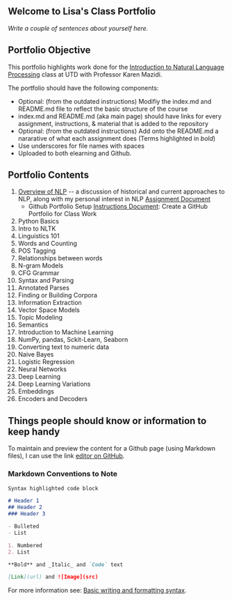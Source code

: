 
## Welcome to Lisa's Class Portfolio

*Write a couple of sentences about yourself here.*

## Portfolio Objective

This portfolio highlights work done for the [Introduction to Natural Language Processing](https://github.com/kjmazidi/NLP/blob/gh-pages/index.md) class at UTD with Professor Karen Mazidi. 

The portfolio should have the following components: 
- Optional: (from the outdated instructions) Modifiy the index.md and README.md file to reflect the basic structure of the course
- index.md and README.md (aka main page) should have links for every assignment, instructions, & material that is added to the repository
- Optional: (from the outdated instructions) Add onto the README.md a nararative of what each assignment does (Terms highlighted in *bold*) 
- Use underscores for file names with spaces
- Uploaded to both elearning and Github.

## Portfolio Contents

1. [Overview of NLP](https://github.com/kjmazidi/NLP/blob/master/Portfolio%20Instructions/Portfolio%20Component%201.pdf) -- a discussion of historical and current approaches to NLP, along with my personal interest in NLP [Assignment Document]()
    - Github Portfolio Setup [Instructions Document](): Create a GitHub Portfolio for Class Work 
2. Python Basics
3. Intro to NLTK
4. Linguistics 101
5. Words and Counting
6. POS Tagging
7. Relationships between words
8. N-gram Models
9. CFG Grammar
10. Syntax and Parsing
11. Annotated Parses
12. Finding or Building Corpora
13. Information Extraction
14. Vector Space Models
15. Topic Modeling
16. Semantics
17. Introduction to Machine Learning
18. NumPy, pandas, Sckit-Learn, Seaborn
19. Converting text to numeric data
20. Naive Bayes
21. Logistic Regression
22. Neural Networks
23. Deep Learning
24. Deep Learning Variations
25. Embeddings
26. Encoders and Decoders

## Things people should know or information to keep handy

To maintain and preview the content for a Github page (using Markdown files), I can use the link [editor on GitHub](https://github.com/LisaBChen/CS-4395-Portfolio/edit/gh-pages/docs/index.md). 

### Markdown Conventions to Note

```markdown
Syntax highlighted code block

# Header 1
## Header 2
### Header 3

- Bulleted
- List

1. Numbered
2. List

**Bold** and _Italic_ and `Code` text

[Link](url) and ![Image](src)
```

For more information see: [Basic writing and formatting syntax](https://docs.github.com/en/github/writing-on-github/getting-started-with-writing-and-formatting-on-github/basic-writing-and-formatting-syntax).

